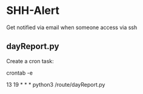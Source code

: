 # SHH-Alert
Get notified via email when someone access via ssh

## dayReport.py
Create a cron task:

crontab -e

13 19 * * * python3 /route/dayReport.py

